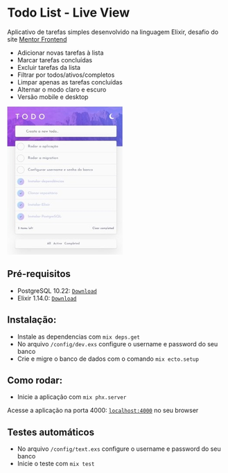 # Todo List - Live View
  
 Aplicativo de tarefas simples desenvolvido na linguagem Elixir, desafio do site [Mentor Frontend](https://www.frontendmentor.io/challenges/todo-app-Su1_KokOW)

- Adicionar novas tarefas à lista
- Marcar tarefas concluídas
- Excluir tarefas da lista
- Filtrar por todos/ativos/completos
- Limpar apenas as tarefas concluídas
- Alternar o modo claro e escuro
- Versão mobile e desktop
  
![screenshot](https://github.com/vinadeia/todo_list_live_view/blob/docs/docs/screenshot.jpg?raw=true)

## Pré-requisitos

  * PostgreSQL 10.22: [`Download`](https://www.postgresql.org/download/windows/)
  * Elixir 1.14.0: [`Download`](https://elixir-lang.org/install.html)

## Instalação:

  * Instale as dependencias com `mix deps.get`
  * No arquivo `/config/dev.exs` configure o username e password do seu banco
  * Crie e migre o banco de dados com o comando `mix ecto.setup`
  
## Como rodar:

* Inicie a aplicação com `mix phx.server`

Acesse a aplicação na porta 4000: [`localhost:4000`](http://localhost:4000) no seu browser

## Testes automáticos

* No arquivo `/config/text.exs` configure o username e password do seu banco
* Inicie o teste com `mix test`
